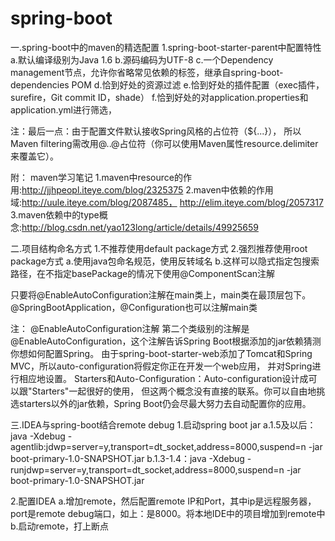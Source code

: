 # spring-boot

一.spring-boot中的maven的精选配置
1.spring-boot-starter-parent中配置特性
a.默认编译级别为Java 1.6
b.源码编码为UTF-8
c.一个Dependency management节点，允许你省略常见依赖的<version>标签，继承自spring-boot-dependencies POM
d.恰到好处的资源过滤
e.恰到好处的插件配置（exec插件，surefire，Git commit ID，shade）
f.恰到好处的对application.properties和application.yml进行筛选，

注：最后一点：由于配置文件默认接收Spring风格的占位符（${...}），
所以Maven filtering需改用@..@占位符（你可以使用Maven属性resource.delimiter来覆盖它）。

附：
maven学习笔记
1.maven中resource的作用:http://jjhpeopl.iteye.com/blog/2325375
2.maven中依赖的作用域:http://uule.iteye.com/blog/2087485，
http://elim.iteye.com/blog/2057317
3.maven依赖中的type概念:http://blog.csdn.net/yao123long/article/details/49925659

二.项目结构命名方式
1.不推荐使用default package方式
2.强烈推荐使用root package方式
a.使用java包命名规范，使用反转域名
b.这样可以隐式指定包搜索路径，在不指定basePackage的情况下使用@ComponentScan注解

只要将@EnableAutoConfiguration注解在main类上，main类在最顶层包下。
@SpringBootApplication，@Configuration也可以注解main类

注： 
@EnableAutoConfiguration注解
  第二个类级别的注解是@EnableAutoConfiguration，这个注解告诉Spring Boot根据添加的jar依赖猜测你想如何配置Spring。
由于spring-boot-starter-web添加了Tomcat和Spring MVC，所以auto-configuration将假定你正在开发一个web应用，
并对Spring进行相应地设置。
  Starters和Auto-Configuration：Auto-configuration设计成可以跟"Starters"一起很好的使用，
但这两个概念没有直接的联系。你可以自由地挑选starters以外的jar依赖，Spring Boot仍会尽最大努力去自动配置你的应用。


三.IDEA与spring-boot结合remote debug
1.启动spring boot jar
a.1.5及以后：java -Xdebug -agentlib:jdwp=server=y,transport=dt_socket,address=8000,suspend=n -jar boot-primary-1.0-SNAPSHOT.jar
b.1.3-1.4：java -Xdebug -runjdwp=server=y,transport=dt_socket,address=8000,suspend=n -jar boot-primary-1.0-SNAPSHOT.jar

2.配置IDEA
a.增加remote，然后配置remote IP和Port，其中ip是远程服务器，port是remote debug端口，如上：是8000。将本地IDE中的项目增加到remote中
b.启动remote，打上断点











































